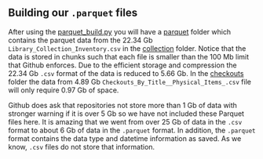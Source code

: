 ## Building our `.parquet` files

After using the [parquet_build.py](parquet_build.py) you will have a [parquet](parquet) folder which contains the parquet data from the 22.34 Gb `Library_Collection_Inventory.csv` in the [collection](parquet/collection) folder.  Notice that the data is stored in chunks such that each file is smaller than the 100 Mb limit that Github enforces.  Due to the efficient storage and compression the 22.34 Gb `.csv` format of the data is reduced to 5.66 Gb. In the [checkouts](parquet/checkouts) folder the data from 4.89 Gb `Checkouts_By_Title__Physical_Items_.csv` file will only require 0.97 Gb of space.

Github does ask that repositories not store more than 1 Gb of data with stronger warning if it is over 5 Gb so we have not included these Parquet files here. It is amazing that we went from over 25 Gb of data in the `.csv` format to about 6 Gb of data in the `.parquet` format.  In addition, the `.parquet` format contains the data type and datetime information as saved.  As we know, `.csv` files do not store that information.

